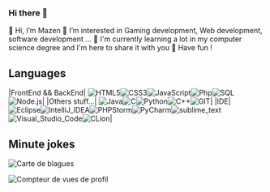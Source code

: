 ### Hi there 👋

👋 Hi, I’m Mazen
👀 I’m interested in Gaming development, Web development, software development ...
🌱 I'm currently learning a lot in my computer science degree and I'm here to share it with you
💞️ Have fun !

<!--
Here are some ideas to get you started:

- 🔭 I’m currently working on ...
- 🌱 I’m currently learning ...
- 👯 I’m looking to collaborate on ...
- 🤔 I’m looking for help with ...
- 💬 Ask me about ...
- 📫 How to reach me: ...
- 😄 Pronouns: ...
- ⚡ Fun fact: ...
-->

<!--
**Al-Natour-Mazen/Al-Natour-Mazen** is a ✨ _special_ ✨ repository because its `README.md` (this file) appears on your GitHub profile.--->
## Languages
|FrontEnd && BackEnd|
![HTML5](https://img.shields.io/badge/html5-%23E34F26.svg?style=for-the-badge&logo=html5&logoColor=white)![CSS3](https://img.shields.io/badge/css3-%231572B6.svg?style=for-the-badge&logo=css3&logoColor=white)![JavaScript](https://img.shields.io/badge/javascript-%23323330.svg?style=for-the-badge&logo=javascript&logoColor=%23F7DF1E)![Php](https://img.shields.io/badge/php-%23330.svg?style=for-the-badge&logo=php&logoColor=%8993be)![SQL](	https://img.shields.io/badge/SQL-07405E?style=for-the-badge&logo=sqlite&logoColor=white)![Node.js](https://img.shields.io/badge/Node.js-339933?style=for-the-badge&logo=nodedotjs&logoColor=white)|
|Others stuff...|
![Java](https://img.shields.io/badge/java-%23ED8B00.svg?style=for-the-badge&logo=java&logoColor=white)![C](https://img.shields.io/badge/c-%2300599C.svg?style=for-the-badge&logo=c&logoColor=white)![Python](https://img.shields.io/badge/python-3670A0?style=for-the-badge&logo=python&logoColor=ffdd54)![C++](https://img.shields.io/badge/C%2B%2B-00599C?style=for-the-badge&logo=c%2B%2B&logoColor=white)![GIT](https://img.shields.io/badge/GIT-E44C30?style=for-the-badge&logo=git&logoColor=white)|
|IDE|
![Eclipse](https://img.shields.io/badge/Eclipse-2C2255?style=for-the-badge&logo=eclipse&logoColor=white)![IntelliJ_IDEA](https://img.shields.io/badge/IntelliJ_IDEA-000000.svg?style=for-the-badge&logo=intellij-idea&logoColor=white)![PHPStorm](http://img.shields.io/badge/-PHPStorm-181717?style=for-the-badge&logo=phpstorm&logoColor=white)![PyCharm](https://img.shields.io/badge/PyCharm-000000.svg?&style=for-the-badge&logo=PyCharm&logoColor=white)![sublime_text](https://img.shields.io/badge/sublime_text-%23575757.svg?&style=for-the-badge&logo=sublime-text&logoColor=important)![Visual_Studio_Code](https://img.shields.io/badge/Visual_Studio_Code-0078D4?style=for-the-badge&logo=visual%20studio%20code&logoColor=white)![CLion](https://img.shields.io/badge/CLion-000000?style=for-the-badge&logo=clion&logoColor=white)|

## Minute jokes
![Carte de blagues](https://readme-jokes.vercel.app/api)

![Compteur de vues de profil](https://komarev.com/ghpvc/?username=Al-Natour-Mazen)
